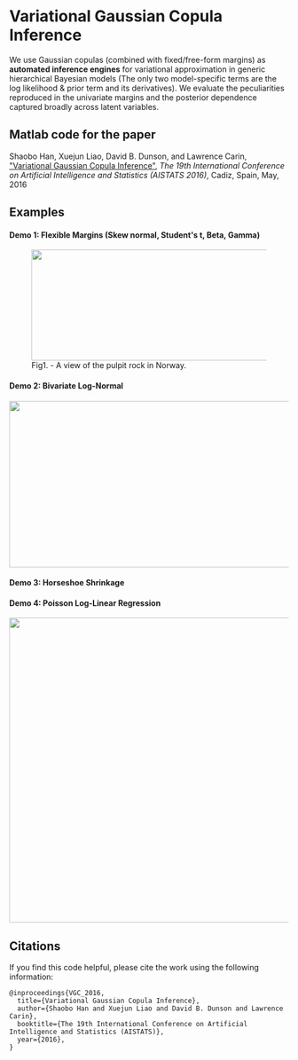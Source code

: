 # Variational Gaussian Copula Inference

We use Gaussian copulas (combined with fixed/free-form margins) as **automated inference engines** for variational approximation in generic hierarchical Bayesian models (The only two model-specific terms are the log likelihood & prior term and its derivatives). We evaluate the peculiarities reproduced in the univariate margins and the posterior dependence captured broadly across latent variables.

## Matlab code for the paper

Shaobo Han, Xuejun Liao, David B. Dunson, and Lawrence Carin, <a href="http://people.ee.duke.edu/~lcarin/VGC_AISTATS2016.pdf"> "Variational Gaussian Copula Inference"</a>, *The 19th International Conference on Artificial Intelligence and Statistics (AISTATS 2016)*, Cadiz, Spain, May, 2016

## Examples

#### Demo 1: Flexible Margins (Skew normal, Student's t, Beta, Gamma) 
<figure>
<a href="url"><img src="https://github.com/shaobohan/VariationalGaussianCopula/blob/master/figure/margins.png" align="center" height="200" width="800"></a>
<figcaption>Fig1. - A view of the pulpit rock in Norway.</figcaption>
</figure>



#### Demo 2: Bivariate Log-Normal

<a href="url"><img src="https://github.com/shaobohan/VariationalGaussianCopula/blob/master/figure/lognormal.png" align="center" height="300" width="800"></a>


#### Demo 3: Horseshoe Shrinkage


#### Demo 4: Poisson Log-Linear Regression

<a href="url"><img src="https://github.com/shaobohan/VariationalGaussianCopula/blob/master/figure/VGC-JAGS.png" align="center" height="550" width="800"></a>


## Citations

If you find this code helpful, please cite the work using the following information:

    @inproceedings{VGC_2016,
      title={Variational Gaussian Copula Inference},
      author={Shaobo Han and Xuejun Liao and David B. Dunson and Lawrence Carin},
      booktitle={The 19th International Conference on Artificial Intelligence and Statistics (AISTATS)},
      year={2016},
    }
